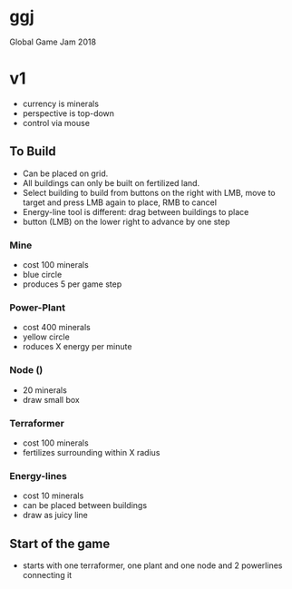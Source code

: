 # ggj
Global Game Jam 2018

# v1

* currency is minerals
* perspective is top-down
* control via mouse

## To Build

* Can be placed on grid.
* All buildings can only be built on fertilized land.
* Select building to build from buttons on the right with LMB, move to target and press LMB again to place, RMB to cancel
* Energy-line tool is different: drag between buildings to place
* button (LMB) on the lower right to advance by one step

### Mine
* cost 100 minerals
* blue circle
* produces 5 per game step

### Power-Plant
* cost 400 minerals
* yellow circle
* roduces X energy per minute

### Node ()
* 20 minerals 
* draw small box

### Terraformer
* cost 100 minerals
* fertilizes surrounding within X radius

### Energy-lines
* cost 10 minerals
* can be placed between buildings
* draw as juicy line

## Start of the game
* starts with one terraformer, one plant and one node and 2 powerlines connecting it
